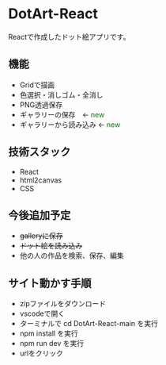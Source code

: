 # DotArt-React
Reactで作成したドット絵アプリです。

## 機能
- Gridで描画
- 色選択・消しゴム・全消し
- PNG透過保存
- ギャラリーの保存　← <span style="color:green;">new</span>
- ギャラリーから読み込み ← <span style="color:green;">new</span>

## 技術スタック
- React
- html2canvas
- CSS

## 今後追加予定
- ~~galleryに保存~~
- ~~ドット絵を読み込み~~
- 他の人の作品を検索、保存、編集

## サイト動かす手順
- zipファイルをダウンロード
- vscodeで開く
- ターミナルで cd DotArt-React-main を実行
- npm install を実行
- npm run dev を実行
- urlをクリック
